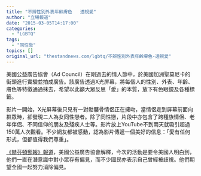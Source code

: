 ```yaml
---
title: "不辨性別外表年齡膚色   透視愛"
author: "立場報道"
date: "2015-03-05T14:17:00"
categories:
  - "LGBTQ"
tags:
  - "同性戀"
topics: []
original_url: "thestandnews.com/lgbtq/不辨性別外表年齡膚色-透視愛"
---
```

美國公益廣告協會（Ad Council）在剛過去的情人節中，於美國加洲聖莫尼卡的街頭進行實驗並拍成廣告。該廣告透過X光屏幕，將每個人的性別、外表、年齡、膚色等特徵通通抹去，希望以此籲大眾反思「愛」的本質，放下有色眼鏡及各種標籤。

影片一開始，X光屏幕後只見有一對骷髏骨情侶正在擁吻，當情侶走到屏幕前面向群眾時，卻發現二人為女同性戀者。除了同性戀，片段中亦包含了跨種族情侶、老年伴侶、不同信仰的朋友及殘疾人士等。影片放上YouTube不到兩天就吸引超過150萬人次觀看。不少網友都被感動，認為影片傳遞一個美好的信息：「愛有任何形式，但都值得我們尊重」。

[《赫芬頓郵報》報道](http://web.archive.org/web/20211229060417/http://www.huffingtonpost.com/2015/03/04/psa-love-has-no-labels-skeletons_n_6801038.html?utm_hp_ref=gay-voices&ir=Gay+Voices)，美國公益廣告協會解釋，今次的活動是要令美國人明白到，他們一直在潛意識中對小眾存有偏見，而不少國民亦表示自己曾經被歧視。他們期望全國一起努力消除偏見。